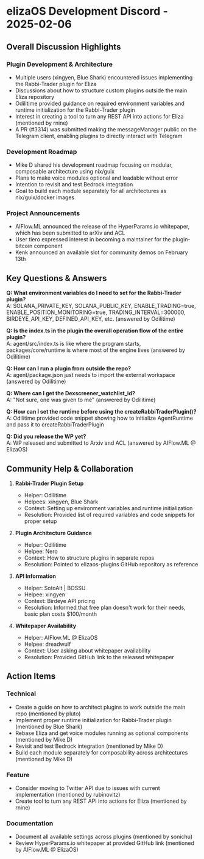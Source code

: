 # elizaOS Development Discord - 2025-02-06

## Overall Discussion Highlights

### Plugin Development & Architecture
- Multiple users (xingyen, Blue Shark) encountered issues implementing the Rabbi-Trader plugin for Eliza
- Discussions about how to structure custom plugins outside the main Eliza repository
- Odilitime provided guidance on required environment variables and runtime initialization for the Rabbi-Trader plugin
- Interest in creating a tool to turn any REST API into actions for Eliza (mentioned by rnine)
- A PR (#3314) was submitted making the messageManager public on the Telegram client, enabling plugins to directly interact with Telegram

### Development Roadmap
- Mike D shared his development roadmap focusing on modular, composable architecture using nix/guix
- Plans to make voice modules optional and loadable without error
- Intention to revisit and test Bedrock integration
- Goal to build each module separately for all architectures as nix/guix/docker images

### Project Announcements
- AIFlow.ML announced the release of the HyperParams.io whitepaper, which has been submitted to arXiv and ACL
- User tiero expressed interest in becoming a maintainer for the plugin-bitcoin component
- Kenk announced an available slot for community demos on February 13th

## Key Questions & Answers

**Q: What environment variables do I need to set for the Rabbi-Trader plugin?**  
A: SOLANA_PRIVATE_KEY, SOLANA_PUBLIC_KEY, ENABLE_TRADING=true, ENABLE_POSITION_MONITORING=true, TRADING_INTERVAL=300000, BIRDEYE_API_KEY, DEFINED_API_KEY, etc. (answered by Odilitime)

**Q: Is the index.ts in the plugin the overall operation flow of the entire plugin?**  
A: agent/src/index.ts is like where the program starts, packages/core/runtime is where most of the engine lives (answered by Odilitime)

**Q: How can I run a plugin from outside the repo?**  
A: agent/package.json just needs to import the external workspace (answered by Odilitime)

**Q: Where can I get the Dexscreener_watchlist_id?**  
A: "Not sure, one was given to me" (answered by Odilitime)

**Q: How can I set the runtime before using the createRabbiTraderPlugin()?**  
A: Odilitime provided code snippet showing how to initialize AgentRuntime and pass it to createRabbiTraderPlugin

**Q: Did you release the WP yet?**  
A: WP released and submitted to Arxiv and ACL (answered by AIFlow.ML @ ElizaOS)

## Community Help & Collaboration

1. **Rabbi-Trader Plugin Setup**
   - Helper: Odilitime
   - Helpees: xingyen, Blue Shark
   - Context: Setting up environment variables and runtime initialization
   - Resolution: Provided list of required variables and code snippets for proper setup

2. **Plugin Architecture Guidance**
   - Helper: Odilitime
   - Helpee: Nero
   - Context: How to structure plugins in separate repos
   - Resolution: Pointed to elizaos-plugins GitHub repository as reference

3. **API Information**
   - Helper: SotoAlt | BOSSU
   - Helpee: xingyen
   - Context: Birdeye API pricing
   - Resolution: Informed that free plan doesn't work for their needs, basic plan costs $100/month

4. **Whitepaper Availability**
   - Helper: AIFlow.ML @ ElizaOS
   - Helpee: dreadwulf
   - Context: User asking about whitepaper availability
   - Resolution: Provided GitHub link to the released whitepaper

## Action Items

### Technical
- Create a guide on how to architect plugins to work outside the main repo (mentioned by pluto)
- Implement proper runtime initialization for Rabbi-Trader plugin (mentioned by Blue Shark)
- Rebase Eliza and get voice modules running as optional components (mentioned by Mike D)
- Revisit and test Bedrock integration (mentioned by Mike D)
- Build each module separately for composability across architectures (mentioned by Mike D)

### Feature
- Consider moving to Twitter API due to issues with current implementation (mentioned by rubinovitz)
- Create tool to turn any REST API into actions for Eliza (mentioned by rnine)

### Documentation
- Document all available settings across plugins (mentioned by sonichu)
- Review HyperParams.io whitepaper at provided GitHub link (mentioned by AIFlow.ML @ ElizaOS)